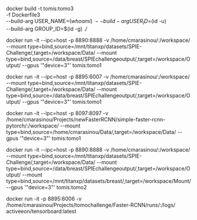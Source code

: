 docker build -t tomis:tomo3  \
  -f Dockerfile3 \
  --build-arg USER_NAME=$(whoami) \
  --build-arg USER_ID=$(id -u) \
  --build-arg GROUP_ID=$(id -g) ./

docker  run -it --ipc=host -p 8890:8888 -v /home/cmarasinou/:/workspace/ --mount type=bind,source=/mnt/titanxp/datasets/SPIE-Challenge/,target=/workspace/Data/ --mount type=bind,source=/data/breast/SPIEchallengeoutput/,target=/workspace/Output/   --gpus '"device=3"' tomis:tomo1


docker  run -it --ipc=host -p 8895:6007 -v /home/cmarasinou/:/workspace/ --mount type=bind,source=/mnt/titanxp/datasets/SPIE-Challenge/,target=/workspace/Data/ --mount type=bind,source=/data/breast/SPIEchallengeoutput/,target=/workspace/Output/   --gpus '"device=3"' tomis:tomo1


docker  run -it --ipc=host -p 8097:8097 -v /home/cmarasinou/Projects/newFasterRCNN/simple-faster-rcnn-pytorch/:/workspace/ --mount type=bind,source=/home/cmarasinou/Data/,target=/workspace/Data/ --gpus '"device=3"' tomis:tomo1


docker  run -it --ipc=host -p 8890:8888 -v /home/cmarasinou/:/workspace/ --mount type=bind,source=/mnt/titanxp/datasets/SPIE-Challenge/,target=/workspace/Data/ --mount type=bind,source=/data/breast/SPIEchallengeoutput/,target=/workspace/Output/ --mount type=bind,source=/mnt/titanxp/datasets/breast/,target=/workspace/Mount/   --gpus '"device=3"' tomis:tomo2




docker  run -it -p 8895:6006 -v /home/cmarasinou/Projects/tomochallenge/Faster-RCNN/runs/:/logs/ activeeon/tensorboard:latest